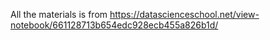 All the materials is from https://datascienceschool.net/view-notebook/661128713b654edc928ecb455a826b1d/

